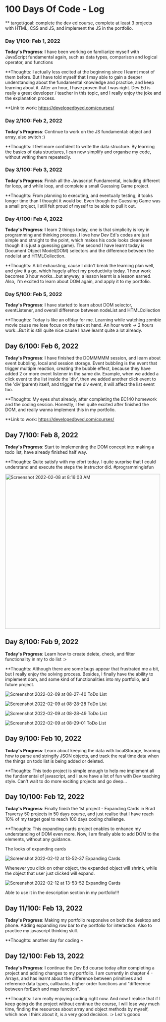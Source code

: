 # 100 Days Of Code - Log

\*\* target/goal: complete the dev ed course, complete at least 3 projects with HTML, CSS and JS, and implement the JS in the portfolio.

### Day 1/100: Feb 1, 2022

**Today's Progress**: I have been working on familiarize myself with JavaScript fundamental again, such as data types, comparison and logical operator, and functions

\*\*Thoughts: I actually less excited at the beginning since I learnt most of them before. But I have told myself that I may able to gain a deeper understanding about the fundamental knowledge and practice, and keep learning about it. After an hour, I have proven that I was right. Dev Ed is really a great developer / teacher in this topic, and I really enjoy the joke and the explanation process.

\*\*Link to work: https://developedbyed.com/courses/

### Day 2/100: Feb 2, 2022

**Today's Progress**: Continue to work on the JS fundamental: object and array, also switch :)

\*\*Thoughts: I feel more confident to write the data structure. By learning the basics of data structures, I can now simplify and organise my code, without writing them repeatedly.

### Day 3/100: Feb 3, 2022

**Today's Progress**: Finish all the Javascript Fundamental, including different for loop, and while loop, and complete a small Guessing Game project.

\*\*Thoughts: From planning to executing, and eventually testing, it tooks longer time than I thought it would be. Even though the Guessing Game was a small project, I still felt proud of myself to be able to pull it out.

### Day 4/100: Feb 4, 2022

**Today's Progress**: I learn 2 things today, one is that simplicity is key in programming and thinking process. I love how Dev Ed's codes are just simple and straight to the point, which makes his code looks clean(even though it is just a guessing game). The second I have learnt today is Document Object Model(DOM) selectors and the difference between the nodelist and HTMLCollection.

\*\*Thoughts: A bit exhausting, cause I didn't break the learning plan well, and give it a go, which hugely affect my productivity today. 1 hour work becomes 3 hour works...but anyway, a lesson learnt is a lesson earned. Also, I'm excited to learn about DOM again, and apply it to my portfolio.

### Day 5/100: Feb 5, 2022

**Today's Progress**: I have started to learn about DOM selector, eventListener, and overall difference between nodeList and HTMLCollection

\*\*Thoughts: Today is like an offday for me. Learning while watching zombie movie cause me lose focus on the task at hand. An hour work -> 2 hours work...But it is still quite nice cause I have learnt quite a lot already.

## Day 6/100: Feb 6, 2022

**Today's Progress**: I have finished the DOMMMMM session, and learn about event bubbling, local and session storage.
Event bubbling is the event that trigger multiple reaction, creating the bubble effect, because they have added 2 or more event listener in the same div.
Example, when we added a click event to the list inside the 'div', then we added another click event to the 'div'(parent) itself, and trigger the div event, it will affect the list event too.

\*\*Thoughts: My eyes shut already, after completing the EC140 homework and the coding session. Honestly, I feel quite excited after finished the DOM, and really wanna implement this in my portfolio.

\*\*Link to work: https://developedbyed.com/courses/

## Day 7/100: Feb 8, 2022

**Today's Progress**: Start to implementing the DOM concept into making a todo list, have already finished half way.

\*\*Thoughts: Quite satisfy with my efort today. I quite surprise that I could understand and execute the steps the instructor did. #programmingisfun

<img width="500" alt="Screenshot 2022-02-08 at 8:16:03 AM" src="https://user-images.githubusercontent.com/98545971/152994493-910d89dd-61c6-49c8-934d-4653ecfea120.png">

## Day 8/100: Feb 9, 2022

**Today's Progress**: Learn how to create delete, check, and filter functionality in my to do list :>

\*\*Thoughts: Although there are some bugs appear that frustrated me a bit, but I really enjoy the solving process. Besides, I finally have the ability to implement dom, and some kind of functionalities into my portfolio, and future project.

![Screenshot 2022-02-09 at 08-27-40 ToDo List](https://user-images.githubusercontent.com/98545971/153210891-6142be2a-b050-415d-b78f-1b54279942b5.png)

![Screenshot 2022-02-09 at 08-28-28 ToDo List](https://user-images.githubusercontent.com/98545971/153210883-4f400d6e-66be-4f76-9983-9cea6e64e716.png)

![Screenshot 2022-02-09 at 08-28-49 ToDo List](https://user-images.githubusercontent.com/98545971/153210877-091d7b57-14c5-46db-898a-8d40dd99f501.png)

![Screenshot 2022-02-09 at 08-29-01 ToDo List](https://user-images.githubusercontent.com/98545971/153210872-7626e43f-384b-447a-b8ca-17ca8e39d8a0.png)

## Day 9/100: Feb 10, 2022

**Today's Progress**: Learn about keeping the data with localStorage, learning how to parse and stringify JSON objects, and track the real time data when the things on todo list is being added or deleted.

\*\*Thoughts: This todo project is simple enough to help me implement all the fundamental of javascript, and I sure have a lot of fun with Dev teaching style. Can't wait to do more exciting projects and go deep...

## Day 10/100: Feb 12, 2022

**Today's Progress**: Finally finish the 1st project - Expanding Cards in Brad Traversy 50 projects in 50 days course, and just realise that I have reach 10% of my target goal to reach 100 days coding challenge.

\*\*Thoughts: This expanding cards project enables to enhance my understanding of DOM even more. Now, I am finally able to add DOM to the elements, without any
guidance.

The looks of expanding cards

![Screenshot 2022-02-12 at 13-52-37 Expanding Cards](https://user-images.githubusercontent.com/98545971/153724950-336fa80d-9468-4bf9-836c-708199474543.png)

Whenever you click on other object, the expanded object will shrink, while the object that user just clicked will expand.

![Screenshot 2022-02-12 at 13-53-52 Expanding Cards](https://user-images.githubusercontent.com/98545971/153724432-300d9df0-e29a-452f-9bc2-f660a77ec6f4.png)

Able to use it in the description section in my portfolio!!!

## Day 11/100: Feb 13, 2022

**Today's Progress**: Making my portfolio responsive on both the desktop and phone. Adding expanding row bar to my portfolio for interaction. Also to practice my javascript thinking skill.

\*\*Thoughts: another day for coding ~

## Day 12/100: Feb 13, 2022

**Today's Progress**: I continue the Dev Ed course today after completing a project and adding changes to my portfolio. I am currently in chapter 4 - Arrays, and has learnt about the difference between primitives and reference data types, callbacks, higher order functions and "difference between forEach and map function".

\*\*Thoughts: I am really enjoying coding right now. And now I realise that if I keep going do the project without continue the course, I will lose way much time, finding the resources about array and object methods by myself, which now I think about it, is a very good decision. :> Lez's goooo
